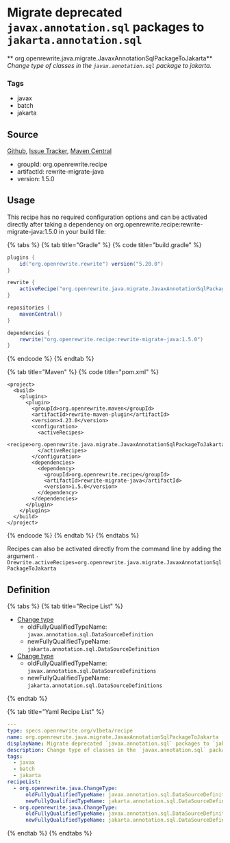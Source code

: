 # Migrate deprecated `javax.annotation.sql` packages to `jakarta.annotation.sql`

** org.openrewrite.java.migrate.JavaxAnnotationSqlPackageToJakarta**
_Change type of classes in the `javax.annotation.sql` package to jakarta._

### Tags

* javax
* batch
* jakarta

## Source

[Github](https://github.com/openrewrite/rewrite-migrate-java), [Issue Tracker](https://github.com/openrewrite/rewrite-migrate-java/issues), [Maven Central](https://search.maven.org/artifact/org.openrewrite.recipe/rewrite-migrate-java/1.5.0/jar)

* groupId: org.openrewrite.recipe
* artifactId: rewrite-migrate-java
* version: 1.5.0


## Usage

This recipe has no required configuration options and can be activated directly after taking a dependency on org.openrewrite.recipe:rewrite-migrate-java:1.5.0 in your build file:

{% tabs %}
{% tab title="Gradle" %}
{% code title="build.gradle" %}
```groovy
plugins {
    id("org.openrewrite.rewrite") version("5.20.0")
}

rewrite {
    activeRecipe("org.openrewrite.java.migrate.JavaxAnnotationSqlPackageToJakarta")
}

repositories {
    mavenCentral()
}

dependencies {
    rewrite("org.openrewrite.recipe:rewrite-migrate-java:1.5.0")
}
```
{% endcode %}
{% endtab %}

{% tab title="Maven" %}
{% code title="pom.xml" %}
```markup
<project>
  <build>
    <plugins>
      <plugin>
        <groupId>org.openrewrite.maven</groupId>
        <artifactId>rewrite-maven-plugin</artifactId>
        <version>4.23.0</version>
        <configuration>
          <activeRecipes>
            <recipe>org.openrewrite.java.migrate.JavaxAnnotationSqlPackageToJakarta</recipe>
          </activeRecipes>
        </configuration>
        <dependencies>
          <dependency>
            <groupId>org.openrewrite.recipe</groupId>
            <artifactId>rewrite-migrate-java</artifactId>
            <version>1.5.0</version>
          </dependency>
        </dependencies>
      </plugin>
    </plugins>
  </build>
</project>
```
{% endcode %}
{% endtab %}
{% endtabs %}

Recipes can also be activated directly from the command line by adding the argument `-Drewrite.activeRecipes=org.openrewrite.java.migrate.JavaxAnnotationSqlPackageToJakarta`

## Definition

{% tabs %}
{% tab title="Recipe List" %}
* [Change type](../../java/changetype.md)
  * oldFullyQualifiedTypeName: `javax.annotation.sql.DataSourceDefinition`
  * newFullyQualifiedTypeName: `jakarta.annotation.sql.DataSourceDefinition`
* [Change type](../../java/changetype.md)
  * oldFullyQualifiedTypeName: `javax.annotation.sql.DataSourceDefinitions`
  * newFullyQualifiedTypeName: `jakarta.annotation.sql.DataSourceDefinitions`

{% endtab %}

{% tab title="Yaml Recipe List" %}
```yaml
---
type: specs.openrewrite.org/v1beta/recipe
name: org.openrewrite.java.migrate.JavaxAnnotationSqlPackageToJakarta
displayName: Migrate deprecated `javax.annotation.sql` packages to `jakarta.annotation.sql`
description: Change type of classes in the `javax.annotation.sql` package to jakarta.
tags:
  - javax
  - batch
  - jakarta
recipeList:
  - org.openrewrite.java.ChangeType:
      oldFullyQualifiedTypeName: javax.annotation.sql.DataSourceDefinition
      newFullyQualifiedTypeName: jakarta.annotation.sql.DataSourceDefinition
  - org.openrewrite.java.ChangeType:
      oldFullyQualifiedTypeName: javax.annotation.sql.DataSourceDefinitions
      newFullyQualifiedTypeName: jakarta.annotation.sql.DataSourceDefinitions

```
{% endtab %}
{% endtabs %}
